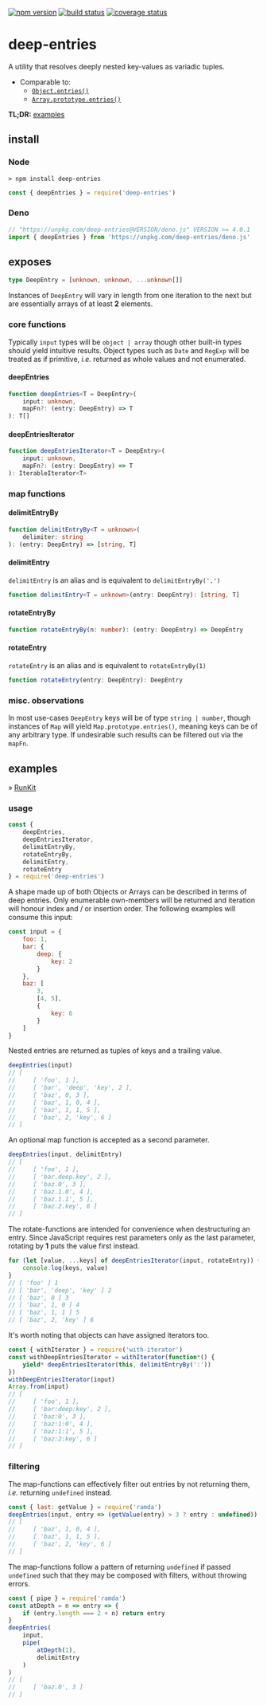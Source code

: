 [![npm version][img:npm-version]][repo:package]
[![build status][img:repo-status]][repo:status]
[![coverage status][img:coveralls]][ext:coveralls]

# deep-entries

A utility that resolves deeply nested key-values as variadic tuples.

-   Comparable to:
    -   [`Object.entries()`][ext:object.entries]
    -   [`Array.prototype.entries()`][ext:array.entries]

**TL;DR:** [examples](#examples)

## install

### Node

```none
> npm install deep-entries
```

```js
const { deepEntries } = require('deep-entries')
```

### Deno

```typescript
// "https://unpkg.com/deep-entries@VERSION/deno.js" VERSION >= 4.0.1
import { deepEntries } from 'https://unpkg.com/deep-entries/deno.js'
```

## exposes

```typescript
type DeepEntry = [unknown, unknown, ...unknown[]]
```

Instances of `DeepEntry` will vary in length from one iteration
to the next but are essentially arrays of at least **2** elements.

### core functions

Typically `input` types will be `object | array` though other built-in
types should yield intuitive results. Object types such as `Date` and
`RegExp` will be treated as if primitive, _i.e._ returned as whole
values and not enumerated.

#### deepEntries

```typescript
function deepEntries<T = DeepEntry>(
	input: unknown,
	mapFn?: (entry: DeepEntry) => T
): T[]
```

#### deepEntriesIterator

```typescript
function deepEntriesIterator<T = DeepEntry>(
	input: unknown,
	mapFn?: (entry: DeepEntry) => T
): IterableIterator<T>
```

### map functions

#### delimitEntryBy

```typescript
function delimitEntryBy<T = unknown>(
	delimiter: string
): (entry: DeepEntry) => [string, T]
```

#### delimitEntry

`delimitEntry` is an alias and is equivalent to `delimitEntryBy('.')`

```typescript
function delimitEntry<T = unknown>(entry: DeepEntry): [string, T]
```

#### rotateEntryBy

```typescript
function rotateEntryBy(n: number): (entry: DeepEntry) => DeepEntry
```

#### rotateEntry

`rotateEntry` is an alias and is equivalent to `rotateEntryBy(1)`

```typescript
function rotateEntry(entry: DeepEntry): DeepEntry
```

### misc. observations

In most use-cases `DeepEntry` keys will be of type `string | number`,
though instances of `Map` will yield `Map.prototype.entries()`, meaning
keys can be of any arbitrary type. If undesirable such results can be
filtered out via the `mapFn`.

## examples

» [RunKit][repo:examples]

### usage

```js
const {
	deepEntries,
	deepEntriesIterator,
	delimitEntryBy,
	rotateEntryBy,
	delimitEntry,
	rotateEntry
} = require('deep-entries')
```

A shape made up of both Objects or Arrays can be described in terms of
deep entries. Only enumerable own-members will be returned and iteration
will honour index and / or insertion order. The following examples will
consume this input:

```js
const input = {
	foo: 1,
	bar: {
		deep: {
			key: 2
		}
	},
	baz: [
		3,
		[4, 5],
		{
			key: 6
		}
	]
}
```

Nested entries are returned as tuples of keys and a trailing value.

```js
deepEntries(input)
// [
//     [ 'foo', 1 ],
//     [ 'bar', 'deep', 'key', 2 ],
//     [ 'baz', 0, 3 ],
//     [ 'baz', 1, 0, 4 ],
//     [ 'baz', 1, 1, 5 ],
//     [ 'baz', 2, 'key', 6 ]
// ]
```

An optional map function is accepted as a second parameter.

```js
deepEntries(input, delimitEntry)
// [
//     [ 'foo', 1 ],
//     [ 'bar.deep.key', 2 ],
//     [ 'baz.0', 3 ],
//     [ 'baz.1.0', 4 ],
//     [ 'baz.1.1', 5 ],
//     [ 'baz.2.key', 6 ]
// ]
```

The rotate-functions are intended for convenience when destructuring
an entry. Since JavaScript requires rest parameters only as the last
parameter, rotating by **1** puts the value first instead.

```js
for (let [value, ...keys] of deepEntriesIterator(input, rotateEntry)) {
	console.log(keys, value)
}
// [ 'foo' ] 1
// [ 'bar', 'deep', 'key' ] 2
// [ 'baz', 0 ] 3
// [ 'baz', 1, 0 ] 4
// [ 'baz', 1, 1 ] 5
// [ 'baz', 2, 'key' ] 6
```

It's worth noting that objects can have assigned iterators too.

```js
const { withIterator } = require('with-iterator')
const withDeepEntriesIterator = withIterator(function*() {
	yield* deepEntriesIterator(this, delimitEntryBy(':'))
})
withDeepEntriesIterator(input)
Array.from(input)
// [
//     [ 'foo', 1 ],
//     [ 'bar:deep:key', 2 ],
//     [ 'baz:0', 3 ],
//     [ 'baz:1:0', 4 ],
//     [ 'baz:1:1', 5 ],
//     [ 'baz:2:key', 6 ]
// ]
```

### filtering

The map-functions can effectively filter out entries by not returning them,
_i.e._ returning `undefined` instead.

```js
const { last: getValue } = require('ramda')
deepEntries(input, entry => (getValue(entry) > 3 ? entry : undefined))
// [
//     [ 'baz', 1, 0, 4 ],
//     [ 'baz', 1, 1, 5 ],
//     [ 'baz', 2, 'key', 6 ]
// ]
```

The map-functions follow a pattern of returning `undefined` if passed `undefined`
such that they may be composed with filters, without throwing errors.

```js
const { pipe } = require('ramda')
const atDepth = n => entry => {
	if (entry.length === 2 + n) return entry
}
deepEntries(
	input,
	pipe(
		atDepth(1),
		delimitEntry
	)
)
// [
//     [ 'baz.0', 3 ]
// ]
```

[repo:status]: https://travis-ci.org/mylesj/deep-entries
[repo:package]: https://www.npmjs.com/package/deep-entries
[repo:examples]: https://runkit.com/mylesj/deep-entries/4.0.0
[ext:object.entries]: https://developer.mozilla.org/en-US/docs/Web/JavaScript/Reference/Global_Objects/Object/entries
[ext:array.entries]: https://developer.mozilla.org/en-US/docs/Web/JavaScript/Reference/Global_Objects/Array/entries
[ext:coveralls]: https://coveralls.io/github/mylesj/deep-entries?branch=master
[img:repo-status]: https://travis-ci.org/mylesj/deep-entries.svg?branch=master
[img:npm-version]: https://badgen.net/npm/v/deep-entries
[img:coveralls]: https://coveralls.io/repos/github/mylesj/deep-entries/badge.svg?branch=master
